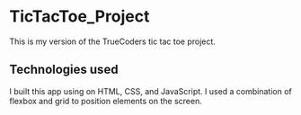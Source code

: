 # TicTacToe_Project

This is my version of the TrueCoders tic tac toe project.

## Technologies used

I built this app using on HTML, CSS, and JavaScript. I used a combination of flexbox and grid to position elements on the screen.

